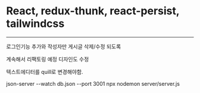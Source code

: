 # React, redux-thunk, react-persist, tailwindcss

---

로그인기능 추가와 작성자만 게시글 삭제/수정 되도록

계속해서 리팩토링 예정 디자인도 수정

텍스트에디터를 quill로 변경해야함.


json-server --watch db.json --port 3001
npx nodemon server/server.js